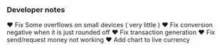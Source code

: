 ### Developer notes
♥ Fix Some overflows on small devices ( very little )
♥ Fix conversion negative when it is just rounded off
♥ Fix transaction generation 
♥ Fix send/request money not working
♥ Add chart to live currency